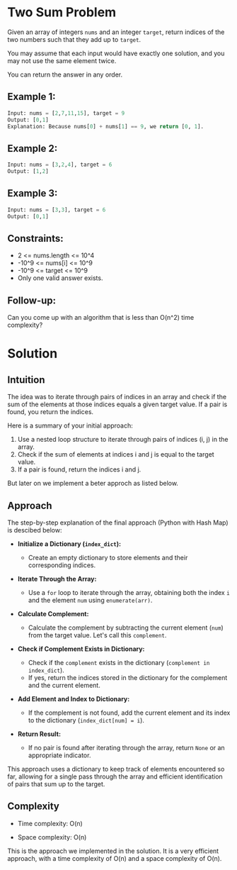 # Two Sum Problem

Given an array of integers `nums` and an integer `target`, return indices of the two numbers such that they add up to `target`.

You may assume that each input would have exactly one solution, and you may not use the same element twice.

You can return the answer in any order.

## Example 1:

```python
Input: nums = [2,7,11,15], target = 9
Output: [0,1]
Explanation: Because nums[0] + nums[1] == 9, we return [0, 1].
```

## Example 2:

```python
Input: nums = [3,2,4], target = 6
Output: [1,2]
```

## Example 3:

```python
Input: nums = [3,3], target = 6
Output: [0,1]
```

## Constraints:

- 2 <= nums.length <= 10^4
- -10^9 <= nums[i] <= 10^9
- -10^9 <= target <= 10^9
- Only one valid answer exists.

## Follow-up:

Can you come up with an algorithm that is less than O(n^2) time complexity?


# Solution 

## Intuition
<!-- Describe your first thoughts on how to solve this problem. -->
The idea was to iterate through pairs of indices in an array and check if the sum of the elements at those indices equals a given target value. If a pair is found, you return the indices.

Here is a summary of your initial approach:

1. Use a nested loop structure to iterate through pairs of indices (i, j) in the array.
2. Check if the sum of elements at indices i and j is equal to the target value.
3. If a pair is found, return the indices i and j.

But later on we implement a beter approch as listed below.

## Approach
<!-- Describe your approach to solving the problem. -->
The step-by-step explanation of the final approach (Python with Hash Map) is descibed below:

- **Initialize a Dictionary (`index_dict`):**
  - Create an empty dictionary to store elements and their corresponding indices.

- **Iterate Through the Array:**
  - Use a `for` loop to iterate through the array, obtaining both the index `i` and the element `num` using `enumerate(arr)`.

- **Calculate Complement:**
  - Calculate the complement by subtracting the current element (`num`) from the target value. Let's call this `complement`.

- **Check if Complement Exists in Dictionary:**
  - Check if the `complement` exists in the dictionary (`complement in index_dict`).
  - If yes, return the indices stored in the dictionary for the complement and the current element.

- **Add Element and Index to Dictionary:**
  - If the complement is not found, add the current element and its index to the dictionary (`index_dict[num] = i`).

- **Return Result:**
  - If no pair is found after iterating through the array, return `None` or an appropriate indicator.

This approach uses a dictionary to keep track of elements encountered so far, allowing for a single pass through the array and efficient identification of pairs that sum up to the target.


## Complexity
- Time complexity: O(n)

- Space complexity: O(n)

This is the approach we implemented in the solution. It is a very efficient approach, with a time complexity of O(n) and a space complexity of O(n).